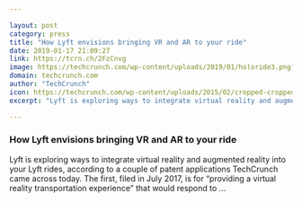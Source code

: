 ```yaml
---

layout: post
category: press
title: "How Lyft envisions bringing VR and AR to your ride"
date: 2019-01-17 21:09:27
link: https://tcrn.ch/2FzCnvg
image: https://techcrunch.com/wp-content/uploads/2019/01/holoride3.png?w=640
domain: techcrunch.com
author: "TechCrunch"
icon: https://techcrunch.com/wp-content/uploads/2015/02/cropped-cropped-favicon-gradient.png?w=180
excerpt: "Lyft is exploring ways to integrate virtual reality and augmented reality into your Lyft rides, according to a couple of patent applications TechCrunch came across today. The first, filed in July 2017, is for “providing a virtual reality transportation experience” that would respond to …"

---
```


### How Lyft envisions bringing VR and AR to your ride

Lyft is exploring ways to integrate virtual reality and augmented reality into your Lyft rides, according to a couple of patent applications TechCrunch came across today. The first, filed in July 2017, is for “providing a virtual reality transportation experience” that would respond to …